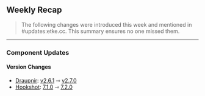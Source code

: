 ## Weekly Recap

> The following changes were introduced this week and mentioned in #updates:etke.cc. This summary ensures no one missed them.

---

### Component Updates

#### Version Changes

* [Draupnir](https://github.com/the-draupnir-project/Draupnir): [v2.6.1](https://github.com/the-draupnir-project/Draupnir/releases/tag/v2.6.1) ⇾ [v2.7.0](https://github.com/the-draupnir-project/Draupnir/releases/tag/v2.7.0)
* [Hookshot](https://github.com/matrix-org/matrix-hookshot): [7.1.0](https://github.com/matrix-org/matrix-hookshot/releases/tag/7.1.0) ⇾ [7.2.0](https://github.com/matrix-org/matrix-hookshot/releases/tag/7.2.0)

